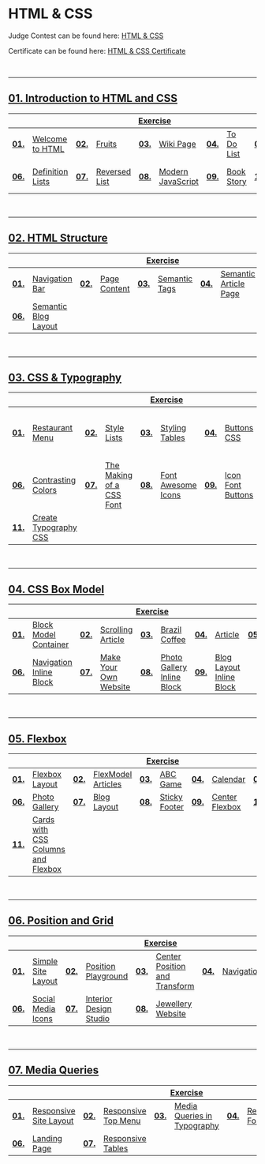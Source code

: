 # HTML & CSS
Judge Contest can be found here: <a href="https://judge.softuni.org/Contests#!/List/ByCategory/134/HTML-and-CSS-Exercises">HTML & CSS</a>

Certificate can be found here: <a href="XXXX">HTML & CSS Certificate</a>

<br/>

---

## <a href="https://github.com/PePetrov96/SoftUni_Software_Engineering/tree/main/8_HTML%20%26%20CSS/Homework/1_Introduction%20to%20HTML%20and%20CSS">01. Introduction to HTML and CSS
<table>
  <thead>
    <tr>
      <th colspan="10" style="text-align:center;">Exercise</th>
    </tr>
  </thead>
  <tbody>
    <tr>
      <td><b>01.</b></td>
      <td><a href="https://github.com/PePetrov96/SoftUni_Software_Engineering/tree/main/8_HTML%20%26%20CSS/Homework/1_Introduction%20to%20HTML%20and%20CSS/1_Exercise/Task_1">Welcome to HTML</a></td>
      <td><b>02.</b></td>
      <td><a href="https://github.com/PePetrov96/SoftUni_Software_Engineering/tree/main/8_HTML%20%26%20CSS/Homework/1_Introduction%20to%20HTML%20and%20CSS/1_Exercise/Task_2">Fruits</a></td>
      <td><b>03.</b></td>
      <td><a href="https://github.com/PePetrov96/SoftUni_Software_Engineering/tree/main/8_HTML%20%26%20CSS/Homework/1_Introduction%20to%20HTML%20and%20CSS/1_Exercise/Task_3">Wiki Page</a></td>
      <td><b>04.</b></td>
      <td><a href="https://github.com/PePetrov96/SoftUni_Software_Engineering/tree/main/8_HTML%20%26%20CSS/Homework/1_Introduction%20to%20HTML%20and%20CSS/1_Exercise/Task_4">To Do List</a></td>
      <td><b>05.</b></td>
      <td><a href="https://github.com/PePetrov96/SoftUni_Software_Engineering/tree/main/8_HTML%20%26%20CSS/Homework/1_Introduction%20to%20HTML%20and%20CSS/1_Exercise/Task_5">HTML Lists</a></td>
    </tr>
    <tr>
      <td><b>06.</b></td>
      <td><a href="https://github.com/PePetrov96/SoftUni_Software_Engineering/tree/main/8_HTML%20%26%20CSS/Homework/1_Introduction%20to%20HTML%20and%20CSS/1_Exercise/Task_6">Definition Lists</a></td>
	  <td><b>07.</b></td>
      <td><a href="https://github.com/PePetrov96/SoftUni_Software_Engineering/tree/main/8_HTML%20%26%20CSS/Homework/1_Introduction%20to%20HTML%20and%20CSS/1_Exercise/Task_7">Reversed List</a></td>
	  <td><b>08.</b></td>
      <td><a href="https://github.com/PePetrov96/SoftUni_Software_Engineering/tree/main/8_HTML%20%26%20CSS/Homework/1_Introduction%20to%20HTML%20and%20CSS/1_Exercise/Task_8">Modern JavaScript</a></td>
	  <td><b>09.</b></td>
      <td><a href="https://github.com/PePetrov96/SoftUni_Software_Engineering/tree/main/8_HTML%20%26%20CSS/Homework/1_Introduction%20to%20HTML%20and%20CSS/1_Exercise/Task_9">Book Story</a></td>
	  <td><b>10.</b></td>
      <td><a href="https://github.com/PePetrov96/SoftUni_Software_Engineering/tree/main/8_HTML%20%26%20CSS/Homework/1_Introduction%20to%20HTML%20and%20CSS/1_Exercise/Task_10">World Cup News</a></td>
    </tr>
  </tbody>
</table>
<br/>

---

## <a href="https://github.com/PePetrov96/SoftUni_Software_Engineering/tree/main/8_HTML%20%26%20CSS/Homework/2_HTML%20Structure">02. HTML Structure
<table>
  <thead>
    <tr>
      <th colspan="10" style="text-align:center;">Exercise</th>
    </tr>
  </thead>
  <tbody>
    <tr>
      <td><b>01.</b></td>
      <td><a href="XXXX">Navigation Bar</a></td>
      <td><b>02.</b></td>
      <td><a href="XXXX">Page Content</a></td>
      <td><b>03.</b></td>
      <td><a href="XXXX">Semantic Tags</a></td>
      <td><b>04.</b></td>
      <td><a href="XXXX">Semantic Article Page</a></td>
      <td><b>05.</b></td>
      <td><a href="XXXX">Simple Website</a></td>
    </tr>
    <tr>
      <td><b>06.</b></td>
      <td><a href="XXXX">Semantic Blog Layout</a></td>
    </tr>
  </tbody>
</table>
<br/>

---

## <a href="https://github.com/PePetrov96/SoftUni_Software_Engineering/tree/main/8_HTML%20%26%20CSS/Homework/3_CSS%20%26%20Typography">03. CSS & Typography
<table>
  <thead>
    <tr>
      <th colspan="10" style="text-align:center;">Exercise</th>
    </tr>
  </thead>
  <tbody>
    <tr>
      <td><b>01.</b></td>
      <td><a href="XXXX">Restaurant Menu</a></td>
      <td><b>02.</b></td>
      <td><a href="XXXX">Style Lists</a></td>
      <td><b>03.</b></td>
      <td><a href="XXXX">Styling Tables</a></td>
      <td><b>04.</b></td>
      <td><a href="XXXX">Buttons CSS</a></td>
      <td><b>05.</b></td>
      <td><a href="XXXX">Fonts Speciment – Great Vibes + Raleway</a></td>
    </tr>
    <tr>
      <td><b>06.</b></td>
      <td><a href="XXXX">Contrasting Colors</a></td>
	  <td><b>07.</b></td>
      <td><a href="XXXX">The Making of a CSS Font</a></td>
	  <td><b>08.</b></td>
      <td><a href="XXXX">Font Awesome Icons</a></td>
	  <td><b>09.</b></td>
      <td><a href="XXXX">Icon Font Buttons</a></td>
	  <td><b>10.</b></td>
      <td><a href="XXXX">Icon Font List</a></td>
    </tr>
	<tr>
	  <td><b>11.</b></td>
      <td><a href="XXXX">Create Typography CSS</a></td>
	</tr>
  </tbody>
</table>
<br/>

---

## <a href="https://github.com/PePetrov96/SoftUni_Software_Engineering/tree/main/8_HTML%20%26%20CSS/Homework/4_CSS%20Box%20Model">04. CSS Box Model
<table>
  <thead>
    <tr>
      <th colspan="10" style="text-align:center;">Exercise</th>
    </tr>
  </thead>
  <tbody>
    <tr>
      <td><b>01.</b></td>
      <td><a href="XXXX">Block Model Container</a></td>
      <td><b>02.</b></td>
      <td><a href="XXXX">Scrolling Article</a></td>
      <td><b>03.</b></td>
      <td><a href="XXXX">Brazil Coffee</a></td>
      <td><b>04.</b></td>
      <td><a href="XXXX">Article</a></td>
      <td><b>05.</b></td>
      <td><a href="XXXX">Block Article</a></td>
    </tr>
    <tr>
      <td><b>06.</b></td>
      <td><a href="XXXX">Navigation Inline Block</a></td>
	  <td><b>07.</b></td>
      <td><a href="XXXX">Make Your Own Website</a></td>
	  <td><b>08.</b></td>
      <td><a href="XXXX">Photo Gallery Inline Block</a></td>
	  <td><b>09.</b></td>
      <td><a href="XXXX">Blog Layout Inline Block</a></td>
    </tr>
  </tbody>
</table>
<br/>

---

## <a href="https://github.com/PePetrov96/SoftUni_Software_Engineering/tree/main/8_HTML%20%26%20CSS/Homework/5_Flexbox">05. Flexbox
<table>
  <thead>
    <tr>
      <th colspan="10" style="text-align:center;">Exercise</th>
    </tr>
  </thead>
  <tbody>
    <tr>
      <td><b>01.</b></td>
      <td><a href="XXXX">Flexbox Layout</a></td>
      <td><b>02.</b></td>
      <td><a href="XXXX">FlexModel Articles</a></td>
      <td><b>03.</b></td>
      <td><a href="XXXX">ABC Game</a></td>
      <td><b>04.</b></td>
      <td><a href="XXXX">Calendar</a></td>
      <td><b>05.</b></td>
      <td><a href="XXXX">Navigation Flexbox</a></td>
    </tr>
    <tr>
      <td><b>06.</b></td>
      <td><a href="XXXX">Photo Gallery</a></td>
	  <td><b>07.</b></td>
      <td><a href="XXXX">Blog Layout</a></td>
	  <td><b>08.</b></td>
      <td><a href="XXXX">Sticky Footer</a></td>
	  <td><b>09.</b></td>
      <td><a href="XXXX">Center Flexbox</a></td>
	  <td><b>10.</b></td>
      <td><a href="XXXX">Expanding Flex Cards</a></td>
    </tr>
	<tr>
	  <td><b>11.</b></td>
      <td><a href="XXXX">Cards with CSS Columns and Flexbox</a></td>
	</tr>
  </tbody>
</table>
<br/>

---

## <a href="https://github.com/PePetrov96/SoftUni_Software_Engineering/tree/main/8_HTML%20%26%20CSS/Homework/6_Position%20and%20Grid">06. Position and Grid
<table>
  <thead>
    <tr>
      <th colspan="10" style="text-align:center;">Exercise</th>
    </tr>
  </thead>
  <tbody>
    <tr>
      <td><b>01.</b></td>
      <td><a href="XXXX">Simple Site Layout</a></td>
      <td><b>02.</b></td>
      <td><a href="XXXX">Position Playground</a></td>
      <td><b>03.</b></td>
      <td><a href="XXXX">Center Position and Transform</a></td>
      <td><b>04.</b></td>
      <td><a href="XXXX">Navigation</a></td>
      <td><b>05.</b></td>
      <td><a href="XXXX">New Offer</a></td>
    </tr>
    <tr>
      <td><b>06.</b></td>
      <td><a href="XXXX">Social Media Icons</a></td>
	  <td><b>07.</b></td>
      <td><a href="XXXX">Interior Design Studio</a></td>
	  <td><b>08.</b></td>
      <td><a href="XXXX">Jewellery Website</a></td>
    </tr>
  </tbody>
</table>
<br/>

---

## <a href="https://github.com/PePetrov96/SoftUni_Software_Engineering/tree/main/8_HTML%20%26%20CSS/Homework/7_Media%20Queries">07. Media Queries
<table>
  <thead>
    <tr>
      <th colspan="10" style="text-align:center;">Exercise</th>
    </tr>
  </thead>
  <tbody>
    <tr>
      <td><b>01.</b></td>
      <td><a href="XXXX">Responsive Site Layout</a></td>
      <td><b>02.</b></td>
      <td><a href="XXXX">Responsive Top Menu</a></td>
      <td><b>03.</b></td>
      <td><a href="XXXX">Media Queries in Typography</a></td>
      <td><b>04.</b></td>
      <td><a href="XXXX">Responsive Forms</a></td>
      <td><b>05.</b></td>
      <td><a href="XXXX">Responsive Media Boxes</a></td>
    </tr>
    <tr>
      <td><b>06.</b></td>
      <td><a href="XXXX">Landing Page</a></td>
	  <td><b>07.</b></td>
      <td><a href="XXXX">Responsive Tables</a></td>
    </tr>
  </tbody>
</table>
<br/>